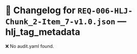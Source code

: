 # 📝 Changelog for `REQ-006-HLJ-Chunk_2-Item_7-v1.0.json` — **hlj_tag_metadata**

❌ No audit.yaml found.
